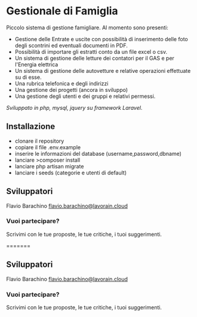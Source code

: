 # Gestionale di Famiglia
Piccolo sistema di gestione famigliare. 
Al momento sono presenti:

 - Gestione delle Entrate e uscite con possibilità di inserimento delle foto degli scontrini ed eventuali documenti in PDF.
 - Possibilità di importare gli estratti conto da un file excel o csv.
 - Un sistema di gestione delle letture dei contatori per il GAS e per l'Energia elettrica
 - Un sistema di gestione delle autovetture e relative operazioni effettuate su di esse.
 - Una rubrica telefonica e degli indirizzi
 - Una gestione dei progetti (ancora in sviluppo) 
 - Una gestione degli utenti e dei gruppi e relativi permessi.

*Sviluppato in php, mysql, jquery su framework Laravel*.


## Installazione
 - clonare il repository
 - copiare il file .env.example
 - inserire le informazioni del database (username,password,dbname)
 - lanciare >composer install
 - lanciare php artisan migrate
 - lanciare i seeds (categorie e utenti di default)
 

## Sviluppatori
Flavio Barachino <flavio.barachino@lavorain.cloud>

### Vuoi partecipare?
Scrivimi con le tue proposte, le tue critiche, i tuoi suggerimenti.

=======
## Sviluppatori
Flavio Barachino <flavio.barachino@lavorain.cloud>

### Vuoi partecipare?
Scrivimi con le tue proposte, le tue critiche, i tuoi suggerimenti.

